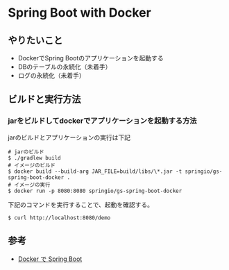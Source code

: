 # Spring Boot with Docker
## やりたいこと
- DockerでSpring Bootのアプリケーションを起動する
- DBのテーブルの永続化（未着手）
- ログの永続化（未着手）

## ビルドと実行方法
### jarをビルドしてdockerでアプリケーションを起動する方法

jarのビルドとアプリケーションの実行は下記

```
# jarのビルド
$ ./gradlew build
# イメージのビルド
$ docker build --build-arg JAR_FILE=build/libs/\*.jar -t springio/gs-spring-boot-docker .
# イメージの実行
$ docker run -p 8080:8080 springio/gs-spring-boot-docker
```

下記のコマンドを実行することで、起動を確認する。

```
$ curl http://localhost:8080/demo
```

## 参考
- [Docker で Spring Boot](https://spring.pleiades.io/guides/gs/spring-boot-docker/)